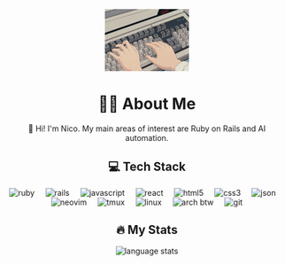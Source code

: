 <div align="center">
    <img src="img/anime_computer-keyboard.gif" width="30%">
</div>
<h1 align="Center">👨‍💻 About Me</h1>
<p align="center">🤝 Hi! I'm Nico. My main areas of interest are Ruby on Rails and AI automation.</p>

###

<h2 align="center">💻 Tech Stack</h2>
<p align="center">
    <img src="https://cdn.jsdelivr.net/gh/devicons/devicon@latest/icons/ruby/ruby-plain-wordmark.svg" alt="ruby" width="42" height="42"/>
    <img width="12"/>
    <img src="https://cdn.jsdelivr.net/gh/devicons/devicon@latest/icons/rails/rails-plain-wordmark.svg" alt="rails" width="42" height="42"/>
    <img width="12"/>
    <img src="https://cdn.jsdelivr.net/gh/devicons/devicon@latest/icons/javascript/javascript-original.svg" alt="javascript" width="42" height="42"/>
    <img width="12"/>
    <img src="https://cdn.jsdelivr.net/gh/devicons/devicon@latest/icons/react/react-original-wordmark.svg" alt="react" width="42" height="42"/>
    <img width="12"/>
    <img src="https://cdn.jsdelivr.net/gh/devicons/devicon@latest/icons/html5/html5-original-wordmark.svg" alt="html5" width="42" height="42"/>
    <img width="12"/>
    <img src="https://cdn.jsdelivr.net/gh/devicons/devicon@latest/icons/css3/css3-original-wordmark.svg" alt="css3" width="42" height="42"/>
    <img width="12"/>
    <img src="https://cdn.jsdelivr.net/gh/devicons/devicon@latest/icons/json/json-original.svg" alt="json" width="42" height="42"/>
    <img width="12"/>
    <img src="https://cdn.jsdelivr.net/gh/devicons/devicon@latest/icons/neovim/neovim-original.svg" alt="neovim" width="42" height="42"/>
    <img width="12"/>
    <img src="https://cdn.jsdelivr.net/gh/devicons/devicon@latest/icons/tmux/tmux-original.svg" alt="tmux" width="42" height="42"/>
    <img width="12"/>
    <img src="https://cdn.jsdelivr.net/gh/devicons/devicon@latest/icons/linux/linux-original.svg" alt="linux" width="42" height="42"/></a>
    <img width="12"/>
    <img src="https://cdn.jsdelivr.net/gh/devicons/devicon@latest/icons/archlinux/archlinux-original.svg" alt="arch btw" width="42" height="42"/>
    <img width="12"/>
    <img src="https://cdn.jsdelivr.net/gh/devicons/devicon@latest/icons/git/git-original.svg" alt="git" width="42" height="42"/>
</p>

###

<h2 align="center">🔥 My Stats</h2>
<div align="center">
    <img src="https://github-readme-stats.vercel.app/api/top-langs/?username=nicodmp&theme=tokyonight&hide_border=false&include_all_commits=false&count_private=false&layout=compact" alt="language stats"/>
</div>

###
